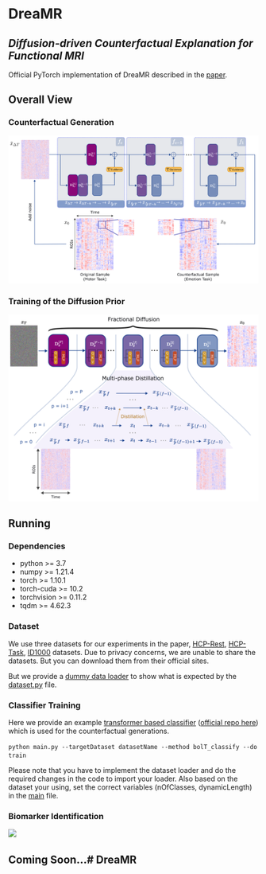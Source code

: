 # **DreaMR**

## *Diffusion-driven Counterfactual Explanation for Functional MRI*

Official PyTorch implementation of DreaMR described in the [paper](https://arxiv.org/abs/2307.09547).

## Overall View

### Counterfactual Generation

<img src="./Assets/main_figure.png" width="800" />

### Training of the Diffusion Prior

<img src="./Assets/second_figure.png">

## Running

### Dependencies

* python >= 3.7
* numpy >= 1.21.4
* torch >= 1.10.1
* torch-cuda >= 10.2
* torchvision >= 0.11.2
* tqdm >= 4.62.3

### Dataset
We use three datasets for our experiments in the paper, [HCP-Rest](https://db.humanconnectome.org/), [HCP-Task](https://db.humanconnectome.org/), [ID1000](https://openneuro.org/datasets/ds003097/versions/1.2.1) datasets. Due to privacy concerns, we are unable to share the datasets. But you can download them from their official sites.

But we provide a [dummy data loader](Dataset/Loaders/dummyLoader.py) to show what is expected by the [dataset.py](Dataset/dataset.py) file.

### Classifier Training

Here we provide an example [transformer based classifier](Classifiers/BolT/) ([official repo here](https://github.com/icon-lab/BolT)) which is used for the counterfactual generations.

``` python main.py --targetDataset datasetName --method bolT_classify --do train ```

Please note that you have to implement the dataset loader and do the required changes in the code to import your loader.
Also based on the dataset your using, set the correct variables (nOfClasses, dynamicLength) in the [main](main.py) file.

### Biomarker Identification

<img src="./Assets/hcprest_biomarker.png">

## Coming Soon...# DreaMR
